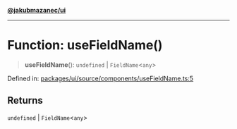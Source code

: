 [**@jakubmazanec/ui**](../README.md)

---

# Function: useFieldName()

> **useFieldName**(): `undefined` \| `FieldName`\<`any`\>

Defined in:
[packages/ui/source/components/useFieldName.ts:5](https://github.com/jakubmazanec/tools/blob/0373298af23ca7b778987184cd6fcccd21ae54be/packages/ui/source/components/useFieldName.ts#L5)

## Returns

`undefined` \| `FieldName`\<`any`\>
